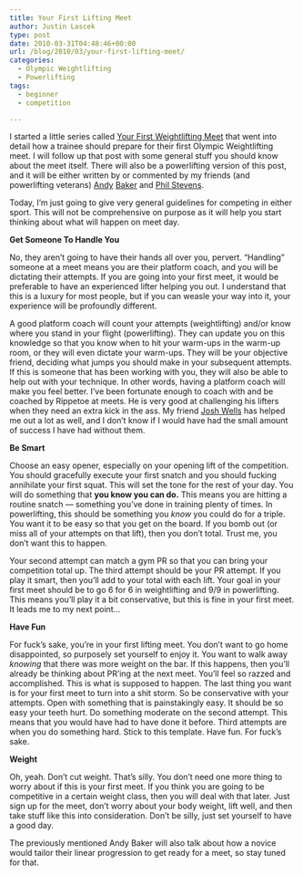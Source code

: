```yaml
---
title: Your First Lifting Meet
author: Justin Lascek
type: post
date: 2010-03-31T04:48:46+00:00
url: /blog/2010/03/your-first-lifting-meet/
categories:
  - Olympic Weightlifting
  - Powerlifting
tags:
  - beginner
  - competition

---
```

I started a little series called [Your First Weightlifting Meet][1] that went into detail how a trainee should prepare for their first Olympic Weightlifting meet. I will follow up that post with some general stuff you should know about the meet itself. There will also be a powerlifting version of this post, and it will be either written by or commented by my friends (and powerlifting veterans) [Andy][2] [Baker][3] and [Phil Stevens][4].
  

  
Today, I&#8217;m just going to give very general guidelines for competing in either sport. This will not be comprehensive on purpose as it will help you start thinking about what will happen on meet day.
  

  
**Get Someone To Handle You**
  
No, they aren&#8217;t going to have their hands all over you, pervert. &#8220;Handling&#8221; someone at a meet means you are their platform coach, and you will be dictating their attempts. If you are going into your first meet, it would be preferable to have an experienced lifter helping you out. I understand that this is a luxury for most people, but if you can weasle your way into it, your experience will be profoundly different.
  

  
A good platform coach will count your attempts (weightlifting) and/or know where you stand in your flight (powerlifting). They can update you on this knowledge so that you know when to hit your warm-ups in the warm-up room, or they will even dictate your warm-ups. They will be your objective friend, deciding what jumps you should make in your subsequent attempts. If this is someone that has been working with you, they will also be able to help out with your technique. In other words, having a platform coach will make you feel better. I&#8217;ve been fortunate enough to coach with and be coached by Rippetoe at meets. He is very good at challenging his lifters when they need an extra kick in the ass. My friend [Josh Wells][5] has helped me out a lot as well, and I don&#8217;t know if I would have had the small amount of success I have had without them.
  

  
**Be Smart**
  
Choose an easy opener, especially on your opening lift of the competition. You should gracefully execute your first snatch and you should fucking annihilate your first squat. This will set the tone for the rest of your day. You will do something that **you know you can do.** This means you are hitting a routine snatch &#8212; something you&#8217;ve done in training plenty of times. In powerlifting, this should be something you _know_ you could do for a triple. You want it to be easy so that you get on the board. If you bomb out (or miss all of your attempts on that lift), then you don&#8217;t total. Trust me, you don&#8217;t want this to happen.
  

  
Your second attempt can match a gym PR so that you can bring your competition total up. The third attempt should be your PR attempt. If you play it smart, then you&#8217;ll add to your total with each lift. Your goal in your first meet should be to go 6 for 6 in weightlifting and 9/9 in powerlifting. This means you&#8217;ll play it a bit conservative, but this is fine in your first meet. It leads me to my next point&#8230;
  

  
**Have Fun**
  
For fuck&#8217;s sake, you&#8217;re in your first lifting meet. You don&#8217;t want to go home disappointed, so purposely set yourself to enjoy it. You want to walk away _knowing_ that there was more weight on the bar. If this happens, then you&#8217;ll already be thinking about PR&#8217;ing at the next meet. You&#8217;ll feel so razzed and accomplished. This is what is supposed to happen. The last thing you want is for your first meet to turn into a shit storm. So be conservative with your attempts. Open with something that is painstakingly easy. It should be so easy your teeth hurt. Do something moderate on the second attempt. This means that you would have had to have done it before. Third attempts are when you do something hard. Stick to this template. Have fun. For fuck&#8217;s sake.
  

  
**Weight**
  
Oh, yeah. Don&#8217;t cut weight. That&#8217;s silly. You don&#8217;t need one more thing to worry about if this is your first meet. If you think you are going to be competitive in a certain weight class, then you will deal with that later. Just sign up for the meet, don&#8217;t worry about your body weight, lift well, and then take stuff like this into consideration. Don&#8217;t be silly, just set yourself to have a good day.
  

  
The previously mentioned Andy Baker will also talk about how a novice would tailor their linear progression to get ready for a meet, so stay tuned for that.

 [1]: /?p=1410
 [2]: http://www.raw-strength.net/
 [3]: http://www.startingstrength.com/resources/forum/showthread.php?t=8331&page=71
 [4]: http://www.startingstrength.com/resources/forum/showthread.php?t=13918&page=12
 [5]: http://blackirongym.com/
